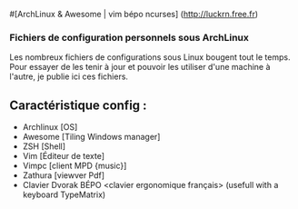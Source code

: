 #[ArchLinux & Awesome | vim bépo ncurses] (http://luckrn.free.fr)
### Fichiers de configuration personnels sous ArchLinux

Les nombreux fichiers de configurations sous Linux bougent tout le temps. Pour essayer de les tenir à jour et pouvoir les utiliser d'une machine à l'autre, je publie ici ces fichiers.

Caractéristique config :
----------------------------------
- Archlinux [OS]
- Awesome [Tiling Windows manager]
- ZSH [Shell]
- Vim [Éditeur de texte]
- Vimpc [client MPD {music}]
- Zathura [viewver Pdf]
- Clavier Dvorak BÉPO <clavier ergonomique français> (usefull with a keyboard TypeMatrix)
